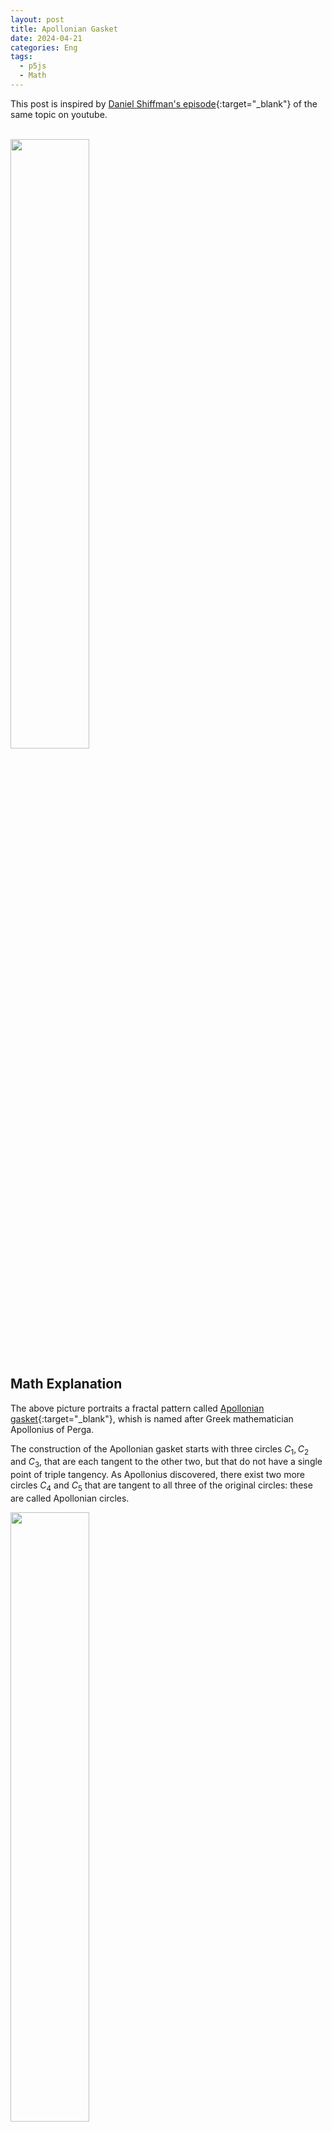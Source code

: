 ```yaml
---
layout: post
title: Apollonian Gasket
date: 2024-04-21
categories: Eng
tags:
  - p5js
  - Math
---
```


This post is inspired by [Daniel Shiffman's episode](https://youtu.be/6UlGLB_jiCs){:target="\_blank"} of the same topic on youtube.

<br>

<img src="https://upload.wikimedia.org/wikipedia/commons/e/e6/Apollonian_gasket.svg" style="width: 50%">

## Math Explanation

The above picture portraits a fractal pattern called [Apollonian gasket](https://en.wikipedia.org/wiki/Apollonian_gasket){:target="\_blank"}, whish is named after Greek mathematician Apollonius of Perga.

The construction of the Apollonian gasket starts with three circles $C_1, C_2$ and $C_3$, that are each tangent to the other two, but that do not have a single point of triple tangency. As Apollonius discovered, there exist two more circles $C_4$ and $C_5$ that are tangent to all three of the original circles: these are called Apollonian circles.

<img src="https://upload.wikimedia.org/wikipedia/commons/8/87/Descartes_Circles.svg" style="width: 50%">

The size of each new circle is determined by [Descartes' theorem](https://en.wikipedia.org/wiki/Descartes%27_theorem){:target="\_blank"}, which states that, for any **four** mutually tangent circles, the radii of the circles obeys the equation:

$$\left( \frac{1}{r_1} + \frac{1}{r_2} + \frac{1}{r_3} + \frac{1}{r_4} \right)^2 = 2 \left( \frac{1}{r_1^2} + \frac{1}{r_2^2} + \frac{1}{r_3^2} + \frac{1}{r_4^2}\right)$$

### Descartes' theorem

A more popular statement of this theorem is in terms of the circle's curvature, $k$, which is the reciprocal of the radius, $\displaystyle \frac{1}{r}$.

\begin{equation}
k_1^2 + k_2^2 + k_3^2 + k_4^2 = \frac{1}{2} \left(k_1 + k_2 + k_3 + k_4 \right)^2 \tag{1}
\end{equation}

Curvature $k$ could be zero, where the circle degenerates into a straight line (the radius is approaching infinite). It could also be negative, which means the circle concaves toward another circle with a positive $k$.

### Finding Radius of the 4th Circle

If we have curvature $k_i$ for any three mutually tangent circles, we can immediately find $k_4$ by solving roots for equation 1:

\begin{equation}
k_4 = k_1 + k_2 + k_3 \pm 2\sqrt{k_1k_2 + k_1k_3 + k_2k_3} \tag{2}
\end{equation}

As we can tell from the sketch as well as from the above formula, there are two circles mutually tangent to the first three.

### Proof of Descartes' theorem

One of the many proofs of Descartes' theorem is based on this connection to triangle geometry and on [Heron's formula](https://en.wikipedia.org/wiki/Heron%27s_formula){:target="\_blank"} for the area of a triangle as a function of its side lengths. For detailed proof steps, please check out [here](https://en.wikipedia.org/wiki/Descartes%27_theorem){:target="\_blank"}.

### Complex Descartes' theorem

Finding $k_4$ is not good enough. We also need location, or the position of the circle center, to draw the fourth tangent circle.

It turns out that if we represent the circles' center as a complex number $z$, where $z=x+yi$, then we have a very similar equation as the Descartes' theorem:

\begin{equation}
k_1^2z_1^2 + k_2^2z_2^2 + k_3^2z_3^2 + k_4^2z_4^2 = \frac{1}{2} \left(k_1z_1 + k_2z_2 + k_3z_3 + k_4z_4 \right)^2 \tag{3}
\end{equation}

### Finding Coordinates of the Center of the 4th Circle

\begin{equation}
z_4 = \frac{k_1z_1 + k_2z_2 + k_3z_3 \pm 2 \sqrt{k_1k_2z_1z_2 + k_1k_3z_1z_3 + k_2k_3z_2z_3}}{k_4}
\end{equation}

Same as curvature, we have two options for the center of the fourth circle.

{==

We need to understand the complex number operations[^1] to apply the above formula.

==}

[^1]: **Complex Number Operation**

    The operation of complex number is a little bit different from that of real number. We need to deal with real part and imaginary part separately. It's easy to understand plus, minus, scaling and product, but a bit tricky with square root.

    We can simplify calculation of square root by converting **Cartesian coordinates** $(x,y)$ to **Polar coordinates** $(r, \theta)$.

    For $z=x+yi$, represented in Polar coordinates as:

    $$r=\sqrt{x^2 +y^2}, \qquad \theta = \tan^{-1}{\frac{y}{x}}$$

    We use [De Moivre's formula](https://en.wikipedia.org/wiki/De_Moivre%27s_formula){:target="\_blank"} to find the square roots of a complex number $r(\cos{\theta} + \sin{\theta}i)$:

    \begin{align*}
    \sqrt{r(\cos{\theta} + \sin{\theta}i)}
    &= \sqrt{r}\left(\cos{\frac{\theta}{2}} + i\sin{\frac{\theta}{2}}\right)
    \end{align*}

### Proof of Complex Descartes' theorem

["Beyond the Descartes Circle Theorem"](https://arxiv.org/pdf/math/0101066.pdf){:target="\_blank"} may provide a proof to this Complex theorem, or at least point to the right direction of the proof, though I've been having a hard time to follow its reasoning. I feel reassured when I came across [a post by a math professor](https://mathlesstraveled.com/2016/06/10/apollonian-gaskets-and-descartes-theorem-ii/){:target="\_blank"} who admitted he couldn't understand the proof either.
